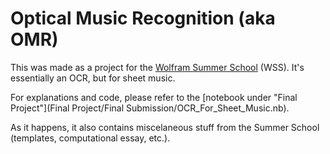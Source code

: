Optical Music Recognition (aka OMR)
===

This was made as a project for the [Wolfram Summer School]() (WSS). It's essentially an OCR, but for sheet music.

For explanations and code, please refer to the [notebook under "Final Project"](Final Project/Final Submission/OCR_For_Sheet_Music.nb).

As it happens, it also contains miscelaneous stuff from the Summer School (templates, computational essay, etc.).
